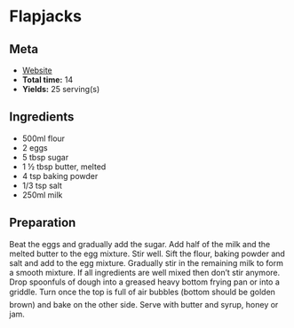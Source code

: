 # Flapjacks

## Meta

- [Website](https://justeasyrecipes.co.za/2009/08/26/flapjacks/)
- **Total time:** 14
- **Yields:** 25 serving(s)

## Ingredients

- 500ml flour
- 2 eggs
- 5 tbsp sugar
- 1 ½ tbsp butter, melted
- 4 tsp baking powder
- 1/3 tsp salt
- 250ml milk

## Preparation

Beat the eggs and gradually add the sugar.
Add half of the milk and the melted butter to the egg mixture.
Stir well.
Sift the flour, baking powder and salt and add to the egg mixture.
Gradually stir in the remaining milk to form a smooth mixture.
If all ingredients are well mixed then don’t stir anymore.
Drop spoonfuls of dough into a greased heavy bottom frying pan or into a griddle.
Turn once the top is full of air bubbles (bottom should be golden brown) and bake on the other side.
Serve with butter and syrup, honey or jam.
